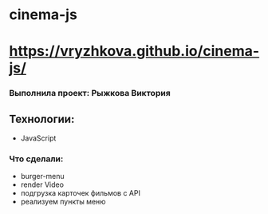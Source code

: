 # cinema-js

# https://vryzhkova.github.io/cinema-js/

### Выполнила проект: Рыжкова Виктория

## Технологии:
- JavaScript

### Что сделали:
- burger-menu
- render Video
- подгрузка карточек фильмов с API
- реализуем пункты меню
